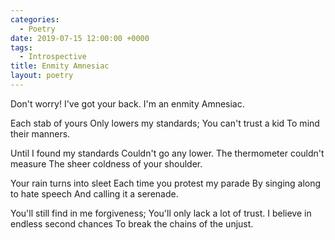 ```yaml
---
categories:
  - Poetry
date: 2019-07-15 12:00:00 +0000
tags:
  - Introspective
title: Enmity Amnesiac
layout: poetry
---
```


Don't worry!
I've got your back.
I'm an enmity
Amnesiac.

Each stab of yours
Only lowers my standards;
You can't trust a kid
To mind their manners.

Until I found my standards
Couldn't go any lower.
The thermometer couldn't measure
The sheer coldness of your shoulder.

Your rain turns into sleet
Each time you protest my parade
By singing along to hate speech
And calling it a serenade.

You'll still find in me forgiveness;
You'll only lack a lot of trust.
I believe in endless second chances
To break the chains of the unjust.
